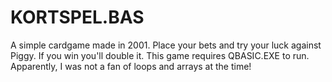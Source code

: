 # KORTSPEL.BAS
A simple cardgame made in 2001.
Place your bets and try your luck against Piggy. If you win you'll double it.
This game requires QBASIC.EXE to run.
Apparently, I was not a fan of loops and arrays at the time!
